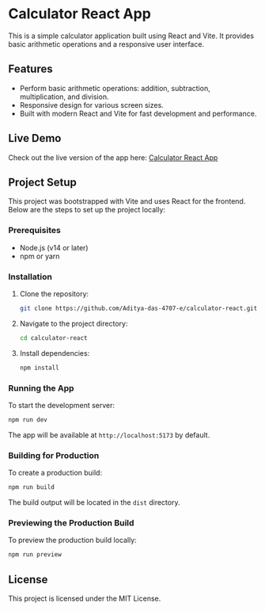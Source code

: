 # Calculator React App

This is a simple calculator application built using React and Vite. It provides basic arithmetic operations and a responsive user interface.

## Features

- Perform basic arithmetic operations: addition, subtraction, multiplication, and division.
- Responsive design for various screen sizes.
- Built with modern React and Vite for fast development and performance.

## Live Demo

Check out the live version of the app here: [Calculator React App](https://calculator-react-indol-nine.vercel.app/)

## Project Setup

This project was bootstrapped with Vite and uses React for the frontend. Below are the steps to set up the project locally:

### Prerequisites

- Node.js (v14 or later)
- npm or yarn

### Installation

1. Clone the repository:
   ```bash
   git clone https://github.com/Aditya-das-4707-e/calculator-react.git
   ```

2. Navigate to the project directory:
   ```bash
   cd calculator-react
   ```

3. Install dependencies:
   ```bash
   npm install
   ```

### Running the App

To start the development server:
```bash
npm run dev
```

The app will be available at `http://localhost:5173` by default.

### Building for Production

To create a production build:
```bash
npm run build
```

The build output will be located in the `dist` directory.

### Previewing the Production Build

To preview the production build locally:
```bash
npm run preview
```

## License

This project is licensed under the MIT License.
